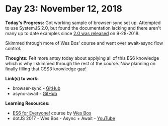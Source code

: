 # Day 23: November 12, 2018

**Today's Progress:** Got working sample of browser-sync set up. Attempted to use SystemJS 2.0, but found the documentation lacking and there aren't many up to date examples since [2.0 was released](https://guybedford.com/systemjs-2.0) on 9-28-2018.

Skimmed through more of Wes Bos' course and went over await-async flow control.

**Thoughts:** Felt more antsy today about applying all of this ES6 knowledge which is why I skimmed through the rest of the course. Now planning on finally filling that CSS3 knowledge gap!

**Link(s) to work:**
* browser-sync - [GitHub](https://github.com/mccoyrjm/100-days-of-code/tree/master/work/browser-sync-demo)
* async-await - [GitHub](https://github.com/mccoyrjm/100-days-of-code/tree/master/work/async-await)

**Learning Resources:**
* [ES6 for Everyone!](https://es6.io/) course by [Wes Bos](https://wesbos.com/)
* dotJS 2017 - Wes Bos - Async + Await - [YouTube](https://www.youtube.com/watch?v=9YkUCxvaLEk)